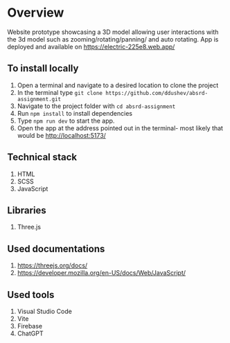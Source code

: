 # Overview

Website prototype showcasing a 3D model allowing user interactions with the 3d model such as zooming/rotating/panning/ and auto rotating. App is deployed and available on <https://electric-225e8.web.app/>

## To install locally

1. Open a terminal and navigate to a desired location to clone the project
2. In the terminal type `git clone https://github.com/ddushev/absrd-assignment.git`
3. Navigate to the project folder with `cd absrd-assignment`
4. Run `npm install` to install dependencies
5. Type `npm run dev` to start the app.
6. Open the app at the address pointed out in the terminal- most likely that would be <http://localhost:5173/>

## Technical stack

1. HTML
2. SCSS
3. JavaScript

## Libraries

1. Three.js

## Used documentations

1. <https://threejs.org/docs/>
2. <https://developer.mozilla.org/en-US/docs/Web/JavaScript/>

## Used tools

1. Visual Studio Code
2. Vite
3. Firebase
4. ChatGPT
